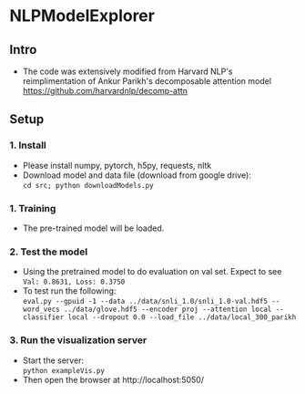 # NLPModelExplorer

## Intro
- The code was extensively modified from Harvard NLP's reimplimentation of Ankur Parikh's decomposable attention model https://github.com/harvardnlp/decomp-attn

## Setup

### 1. Install
- Please install numpy, pytorch, h5py, requests, nltk 
- Download model and data file (download from google drive):  
   `cd src; python downloadModels.py`

### 1. Training
- The pre-trained model will be loaded.
   
### 2. Test the model
- Using the pretrained model to do evaluation on val set. Expect to see `Val: 0.8631, Loss: 0.3750`
- To test run the following:  
  `eval.py --gpuid -1 --data ../data/snli_1.0/snli_1.0-val.hdf5 --word_vecs ../data/glove.hdf5 --encoder proj --attention local --classifier local --dropout 0.0 --load_file ../data/local_300_parikh`
  
  
   
### 3. Run the visualization server
 - Start the server:  
   `python exampleVis.py` 
 - Then open the browser at http://localhost:5050/
 
